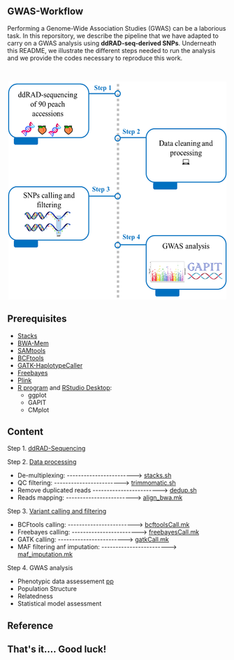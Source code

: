 ## GWAS-Workflow

Performing a Genome-Wide Association Studies (GWAS) can be a laborious task.
In this reporsitory, we describe the pipeline that we have adapted to carry on a GWAS analysis using **ddRAD-seq-derived SNPs**.
Underneath this README, we illustrate the different steps needed to run the analysis and we provide the codes necessary to reproduce this work.


<br />

<p align="center">
  <img width="500" height="500" src="https://github.com/najlaksouri/GWAS-Workflow/blob/main/Images/Pipeline.png">
</p>

## Prerequisites
- [Stacks](https://catchenlab.life.illinois.edu/stacks/)
- [BWA-Mem](https://github.com/lh3/bwa)
- [SAMtools](https://bioinformaticsreview.com/20210404/installing-samtools-on-ubuntu/)
- [BCFtools](https://samtools.github.io/bcftools/)
- [GATK-HaplotypeCaller](https://gatk.broadinstitute.org/hc/en-us/articles/360036194592-Getting-started-with-GATK4)
- [Freebayes](https://github.com/freebayes/freebayes)
- [Plink](https://www.cog-genomics.org/plink/)
- [R program](https://cran.r-project.org/) and [RStudio Desktop](https://posit.co/download/rstudio-desktop/):
  - ggplot
  - GAPIT
  - CMplot

## Content
Step 1. [ddRAD-Sequencing](https://github.com/najlaksouri/GWAS-Workflow/tree/main/01.ddRAD-sequencing) 

Step 2. [Data processing](https://github.com/najlaksouri/GWAS-Workflow/tree/main/02.%20Data%20Processing) 
- De-multiplexing: ------------------------> [stacks.sh](https://github.com/najlaksouri/GWAS-Workflow/blob/main/02.%20Data%20Processing/stacks.sh)
- QC filtering: ------------------------> [trimmomatic.sh](https://github.com/najlaksouri/GWAS-Workflow/blob/main/02.%20Data%20Processing/trimmomatic.sh)
- Remove duplicated reads ------------------------> [dedup.sh](https://github.com/najlaksouri/GWAS-Workflow/blob/main/02.%20Data%20Processing/dedup.sh)
- Reads mapping: ------------------------> [align_bwa.mk](https://github.com/najlaksouri/GWAS-Workflow/blob/main/02.%20Data%20Processing/align_bwa.mk) 
    
Step 3. [Variant calling and filtering](https://github.com/najlaksouri/GWAS-Workflow/tree/main/03.%20SNP%20calling%20and%20filtering) 
- BCFtools calling: ------------------------> [bcftoolsCall.mk](https://github.com/najlaksouri/GWAS-Workflow/blob/main/03.%20SNP%20calling%20and%20filtering/bcftoolsCall.mk)
- Freebayes calling: ------------------------> [freebayesCall.mk](https://github.com/najlaksouri/GWAS-Workflow/blob/main/03.%20SNP%20calling%20and%20filtering/freebayes.mk)
- GATK calling: ------------------------> [gatkCall.mk](https://github.com/najlaksouri/GWAS-Workflow/blob/main/03.%20SNP%20calling%20and%20filtering/gatkCall.mk)
- MAF filtering anf imputation: ------------------------>  [maf_imputation.mk](https://github.com/najlaksouri/GWAS-Workflow/blob/main/03.%20SNP%20calling%20and%20filtering/maf_imputation.mk)
    
Step 4. GWAS analysis
   - Phenotypic data assessement [pp](https://najlaksouri.github.io/GWAS-Workflow/04.GWAS-analysis/Heritability.html)
   - Population Structure
   - Relatedness
   - Statistical model assessment
   

## Reference


## That's it.... Good luck!
